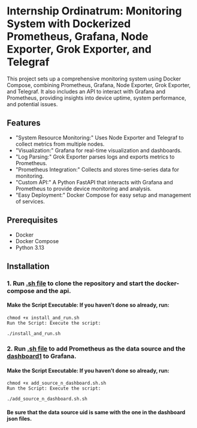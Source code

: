 # Internship Ordinatrum: Monitoring System with Dockerized Prometheus, Grafana, Node Exporter, Grok Exporter, and Telegraf

This project sets up a comprehensive monitoring system using Docker Compose, combining Prometheus, Grafana, Node Exporter, Grok Exporter, and Telegraf. It also includes an API to interact with Grafana and Prometheus, providing insights into device uptime, system performance, and potential issues.

## Features

- "System Resource Monitoring:" Uses Node Exporter and Telegraf to collect metrics from multiple nodes.
- "Visualization:" Grafana for real-time visualization and dashboards.
- "Log Parsing:" Grok Exporter parses logs and exports metrics to Prometheus.
- "Prometheus Integration:" Collects and stores time-series data for monitoring.
- "Custom API:" A Python FastAPI that interacts with Grafana and Prometheus to provide device monitoring and analysis.
- "Easy Deployment:" Docker Compose for easy setup and management of services.

## Prerequisites

- Docker
- Docker Compose
- Python 3.13

## Installation

### 1. Run [.sh file](install_and_run.sh) to clone the repository and start the docker-compose and the api.

#### Make the Script Executable: If you haven’t done so already, run:

```
chmod +x install_and_run.sh
Run the Script: Execute the script:
```
```
./install_and_run.sh
```

### 2. Run [.sh file](add_source_n_dashboard.sh) to add Prometheus as the data source and the [dashboard1](monitoring-system/dashboards/dashboard1.json) to Grafana.

#### Make the Script Executable: If you haven’t done so already, run:

```
chmod +x add_source_n_dashboard.sh.sh
Run the Script: Execute the script:
```
```
./add_source_n_dashboard.sh.sh
```

#### Be sure that the data source uid is same with the one in the dashboard json files.